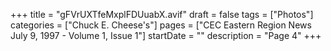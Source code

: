 +++
title = "gFVrUXTfeMxplFDUuabX.avif"
draft = false
tags = ["Photos"]
categories = ["Chuck E. Cheese's"]
pages = ["CEC Eastern Region News July 9, 1997 - Volume 1, Issue 1"]
startDate = ""
description = "Page 4"
+++
